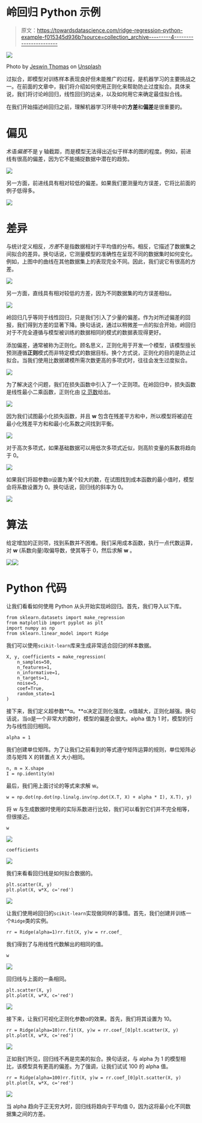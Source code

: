 # 岭回归 Python 示例

> 原文：<https://towardsdatascience.com/ridge-regression-python-example-f015345d936b?source=collection_archive---------4----------------------->

![](img/ce54071948412e94961dc08abe4631e4.png)

Photo by [Jeswin Thomas](https://unsplash.com/@jeswinthomas?utm_source=medium&utm_medium=referral) on [Unsplash](https://unsplash.com?utm_source=medium&utm_medium=referral)

过拟合，即模型对训练样本表现良好但未能推广的过程，是机器学习的主要挑战之一。在前面的文章中，我们将介绍如何使用正则化来帮助防止过度拟合。具体来说，我们将讨论岭回归，线性回归的远亲，以及如何用它来确定最佳拟合线。

在我们开始描述岭回归之前，理解机器学习环境中的**方差**和**偏差**是很重要的。

# 偏见

术语*偏差*不是 y 轴截距，而是模型无法得出近似于样本的图的程度。例如，前进线有很高的偏差，因为它不能捕捉数据中潜在的趋势。

![](img/47a0abde3fc9b8c6dec429fee6c18e24.png)

另一方面，前进线具有相对较低的偏差。如果我们要测量均方误差，它将比前面的例子低得多。

![](img/4302b2526d7cf9c86839b02df4c11129.png)

# 差异

与统计定义相反，*方差*不是指数据相对于平均值的分布。相反，它描述了数据集之间拟合的差异。换句话说，它测量模型的准确性在呈现不同的数据集时如何变化。例如，上图中的曲线在其他数据集上的表现完全不同。因此，我们说它有很高的方差。

![](img/4d9edd83993b1699f095442df2813108.png)

另一方面，直线具有相对较低的方差，因为不同数据集的均方误差相似。

![](img/2a126ad14b565e932b1991e789422edc.png)

岭回归几乎等同于线性回归，只是我们引入了少量的偏差。作为对所述偏差的回报，我们得到方差的显著下降。换句话说，通过以稍微差一点的拟合开始，岭回归对于不完全遵循与模型被训练的数据相同的模式的数据表现得更好。

添加偏差，通常被称为正则化。顾名思义，正则化用于开发一个模型，该模型擅长预测遵循**正则**模式而非特定模式的数据目标。换个方式说，正则化的目的是防止过拟合。当我们使用比数据建模所需次数更高的多项式时，往往会发生过度拟合。

![](img/8e471ec460d546bf6f4106df59c6eac8.png)

为了解决这个问题，我们在损失函数中引入了一个正则项。在岭回归中，损失函数是线性最小二乘函数，正则化由 [l2 范数](https://en.wikipedia.org/wiki/Matrix_norm)给出。

![](img/1202232d8d438363bd1512724b40c6d9.png)

因为我们试图最小化损失函数，并且 **w** 包含在残差平方和中，所以模型将被迫在最小化残差平方和和最小化系数之间找到平衡。

![](img/21deaac91443b7b920eda7864fdfe6af.png)

对于高次多项式，如果基础数据可以用低次多项式近似，则高阶变量的系数将趋向于 0。

![](img/21ce21b39d10466159333ae18c3d6e48.png)

如果我们将超参数α设置为某个较大的数，在试图找到成本函数的最小值时，模型会将系数设置为 0。换句话说，回归线的斜率为 0。

![](img/72a2db531eddd6f74669e5158caea100.png)

# 算法

给定增加的正则项，找到系数并不困难。我们采用成本函数，执行一点代数运算，对 **w** (系数向量)取偏导数，使其等于 0，然后求解 **w** 。

![](img/4980cc7c0f5fa1105c3aae691661e1e2.png)![](img/9e986e08ee8a59273c63319447426e35.png)

# Python 代码

让我们看看如何使用 Python 从头开始实现岭回归。首先，我们导入以下库。

```
from sklearn.datasets import make_regression
from matplotlib import pyplot as plt
import numpy as np
from sklearn.linear_model import Ridge
```

我们可以使用`scikit-learn`库来生成非常适合回归的样本数据。

```
X, y, coefficients = make_regression(
    n_samples=50,
    n_features=1,
    n_informative=1,
    n_targets=1,
    noise=5,
    coef=True,
    random_state=1
)
```

接下来，我们定义超参数**α。**α决定正则化强度。α值越大，正则化越强。换句话说，当α是一个非常大的数时，模型的偏差会很大。alpha 值为 1 时，模型的行为与线性回归相同。

```
alpha = 1
```

我们创建单位矩阵。为了让我们之前看到的等式遵守矩阵运算的规则，单位矩阵必须与矩阵 X 的转置点 X 大小相同。

```
n, m = X.shape
I = np.identity(m)
```

最后，我们用上面讨论的等式来求解 w。

```
w = np.dot(np.dot(np.linalg.inv(np.dot(X.T, X) + alpha * I), X.T), y)
```

将 w 与生成数据时使用的实际系数进行比较，我们可以看到它们并不完全相等，但很接近。

```
w
```

![](img/13a9fcdcfd2dc487ce7af3ee55abb1a4.png)

```
coefficients
```

![](img/7d67e96cb74e8a9e8b1b93b526589101.png)

我们来看看回归线是如何拟合数据的。

```
plt.scatter(X, y)
plt.plot(X, w*X, c='red')
```

![](img/ab8899945059d61f33bb6bae08c32b4e.png)

让我们使用岭回归的`scikit-learn`实现做同样的事情。首先，我们创建并训练一个`Ridge`类的实例。

```
rr = Ridge(alpha=1)rr.fit(X, y)w = rr.coef_
```

我们得到了与用线性代数解出的相同的值。

```
w
```

![](img/931f160574bfa0646902fccb471dde4c.png)

回归线与上面的一条相同。

```
plt.scatter(X, y)
plt.plot(X, w*X, c='red')
```

![](img/bc920a7639342324f4a771e440d4c6ec.png)

接下来，让我们可视化正则化参数α的效果。首先，我们将其设置为 10。

```
rr = Ridge(alpha=10)rr.fit(X, y)w = rr.coef_[0]plt.scatter(X, y)
plt.plot(X, w*X, c='red')
```

![](img/a8e8e3d0cd42101e911dd4628db19673.png)

正如我们所见，回归线不再是完美的拟合。换句话说，与 alpha 为 1 的模型相比，该模型具有更高的偏差。为了强调，让我们试试 100 的 alpha 值。

```
rr = Ridge(alpha=100)rr.fit(X, y)w = rr.coef_[0]plt.scatter(X, y)
plt.plot(X, w*X, c='red')
```

![](img/c75005fe2cf78d9d028d330534fe6af4.png)

当 alpha 趋向于正无穷大时，回归线将趋向于平均值 0，因为这将最小化不同数据集之间的方差。